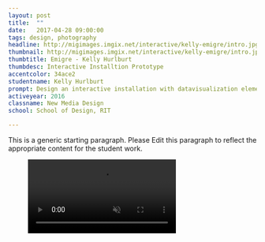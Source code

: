 ```yaml
---
layout: post
title:  ""
date:   2017-04-28 09:00:00
tags: design, photography
headline: http://migimages.imgix.net/interactive/kelly-emigre/intro.jpg?fm=pjpg&h=400&fit=crop&crop=fp&fp-y=.46&auto=format
thumbnail: http://migimages.imgix.net/interactive/kelly-emigre/intro.jpg?fit=crop&fm=pjpg&q=85&chromasub=444
thumbtitle: Emigre - Kelly Hurlburt
thumbdesc: Interactive Installtion Prototype
accentcolor: 34ace2
studentname: Kelly Hurlburt
prompt: Design an interactive installation with datavisualization elements 
activeyear: 2016
classname: New Media Design 
school: School of Design, RIT

---
```


<section>
<p>This is a generic starting paragraph. Please Edit this paragraph to reflect the appropriate content for the student work.</p>

<figure class="fullsize">
<video preload="none" 
playsinline autoplay muted controls loop src="http://students.miggi.me/media/emigre/main.mp4">
	<source src="http://students.miggi.me/media/emigre/main.mp4" type="video/mp4">
</video>
</figure>

</section>